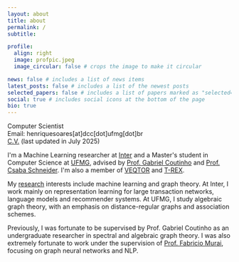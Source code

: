 ```yaml
---
layout: about
title: about
permalink: /
subtitle:

profile:
  align: right
  image: profpic.jpeg
  image_circular: false # crops the image to make it circular

news: false # includes a list of news items
latest_posts: false # includes a list of the newest posts
selected_papers: false # includes a list of papers marked as "selected={true}"
social: true # includes social icons at the bottom of the page
bio: true
---
```


Computer Scientist<br>
Email: henriquesoares[at]dcc[dot]ufmg[dot]br<br>
[C.V.](../assets/pdf/HenriqueAssumpcao_CV.pdf) (last updated in July 2025)

I'm a Machine Learning researcher at [Inter](https://inter.co/) and a Master's student in Computer Science at [UFMG](https://ufmg.br/), advised by [Prof. Gabriel Coutinho](https://homepages.dcc.ufmg.br/~gabriel/) and [Prof. Csaba Schneider](https://schcs.github.io/WP/). I'm also a member of [VEQTOR](https://www.veqtor.dcc.ufmg.br/) and [T-REX](https://trex.dcc.ufmg.br/).

My [research](https://henriqueassumpcao.github.io/research/) interests include machine learning and graph theory. At Inter, I work mainly on representation learning for large transaction networks, language models and recommender systems. At UFMG, I study algebraic graph theory, with an emphasis on distance-regular graphs and association schemes.

Previously, I was fortunate to be supervised by Prof. Gabriel Coutinho as an undergraduate researcher in spectral and algebraic graph theory. I was also extremely fortunate to work under the supervision of [Prof. Fabricio Murai](https://users.wpi.edu/~fmurai/), focusing on graph neural networks and NLP.